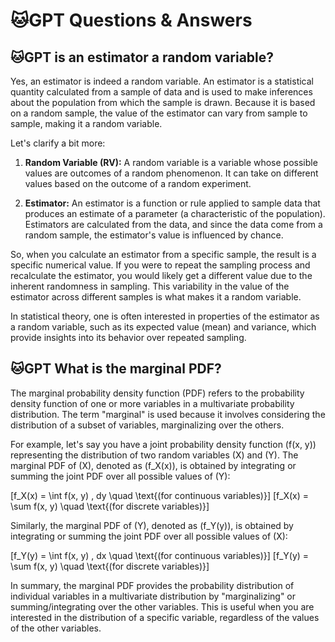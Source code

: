 # &#x1F431;GPT Questions & Answers

## &#x1F431;GPT is an estimator a random variable?

Yes, an estimator is indeed a random variable. An estimator is a statistical quantity calculated from a sample of data and is used to make inferences about the population from which the sample is drawn. Because it is based on a random sample, the value of the estimator can vary from sample to sample, making it a random variable.

Let's clarify a bit more:

1. **Random Variable (RV):** A random variable is a variable whose possible values are outcomes of a random phenomenon. It can take on different values based on the outcome of a random experiment.

2. **Estimator:** An estimator is a function or rule applied to sample data that produces an estimate of a parameter (a characteristic of the population). Estimators are calculated from the data, and since the data come from a random sample, the estimator's value is influenced by chance.

So, when you calculate an estimator from a specific sample, the result is a specific numerical value. If you were to repeat the sampling process and recalculate the estimator, you would likely get a different value due to the inherent randomness in sampling. This variability in the value of the estimator across different samples is what makes it a random variable.

In statistical theory, one is often interested in properties of the estimator as a random variable, such as its expected value (mean) and variance, which provide insights into its behavior over repeated sampling.

## &#x1F431;GPT What is the marginal PDF?

The marginal probability density function (PDF) refers to the probability density function of one or more variables in a multivariate probability distribution. The term "marginal" is used because it involves considering the distribution of a subset of variables, marginalizing over the others.

For example, let's say you have a joint probability density function \(f(x, y)\) representing the distribution of two random variables \(X\) and \(Y\). The marginal PDF of \(X\), denoted as \(f_X(x)\), is obtained by integrating or summing the joint PDF over all possible values of \(Y\):

\[f_X(x) = \int f(x, y) \, dy \quad \text{(for continuous variables)}\]
\[f_X(x) = \sum f(x, y) \quad \text{(for discrete variables)}\]

Similarly, the marginal PDF of \(Y\), denoted as \(f_Y(y)\), is obtained by integrating or summing the joint PDF over all possible values of \(X\):

\[f_Y(y) = \int f(x, y) \, dx \quad \text{(for continuous variables)}\]
\[f_Y(y) = \sum f(x, y) \quad \text{(for discrete variables)}\]

In summary, the marginal PDF provides the probability distribution of individual variables in a multivariate distribution by "marginalizing" or summing/integrating over the other variables. This is useful when you are interested in the distribution of a specific variable, regardless of the values of the other variables.
